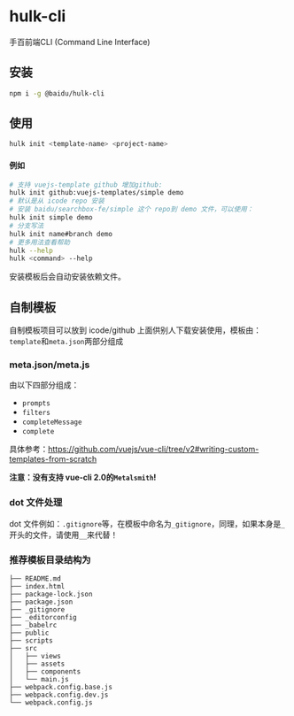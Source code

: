 # hulk-cli

手百前端CLI (Command Line Interface)

## 安装

```bash
npm i -g @baidu/hulk-cli
```
## 使用

```bash
hulk init <template-name> <project-name>
```

#### 例如

```bash
# 支持 vuejs-template github 增加github:
hulk init github:vuejs-templates/simple demo
# 默认是从 icode repo 安装
# 安装 baidu/searchbox-fe/simple 这个 repo到 demo 文件，可以使用：
hulk init simple demo
# 分支写法
hulk init name#branch demo
# 更多用法查看帮助
hulk --help
hulk <command> --help
```

安装模板后会自动安装依赖文件。

## 自制模板

自制模板项目可以放到 icode/github 上面供别人下载安装使用，模板由：`template`和`meta.json`两部分组成

### meta.json/meta.js
由以下四部分组成：

* `prompts`
* `filters`
* `completeMessage`
* `complete`

具体参考：https://github.com/vuejs/vue-cli/tree/v2#writing-custom-templates-from-scratch

**注意：没有支持 vue-cli 2.0的`Metalsmith`!**


### dot 文件处理
dot 文件例如：`.gitignore`等，在模板中命名为`_gitignore`，同理，如果本身是`_`开头的文件，请使用`__`来代替！

### 推荐模板目录结构为

```
├── README.md
├── index.html
├── package-lock.json
├── package.json
├── _gitignore
├── _editorconfig
├── _babelrc
├── public
├── scripts
├── src
│   ├── views
│   ├── assets
│   ├── components
│   └── main.js
├── webpack.config.base.js
├── webpack.config.dev.js
└── webpack.config.js
```

